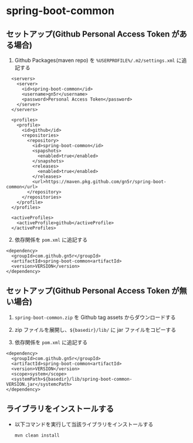 # spring-boot-common

## セットアップ(Github Personal Access Token がある場合)

1. Github Packages(maven repo) を `%USERPROFILE%/.m2/settings.xml` に追記する

```settings.xml:xml
  <servers>
    <server>
      <id>spring-boot-common</id>
      <username>gn5r</username>
      <password>Personal Access Token</password>
    </server>
  </servers>

  <profiles>
    <profile>
      <id>github</id>
      <repositories>
        <repository>
          <id>spring-boot-common</id>
          <spapshots>
            <enabled>true</enabled>
          </snapshots>
          <releases>
            <enabled>true</enabled>
          </releases>
          <url>https://maven.pkg.github.com/gn5r/spring-boot-common</url>
        </repository>
      </repositories>
    </profile>
  </profiles>

  <activeProfiles>
    <activeProfile>github</activeProfile>
  </activeProfiles>
```

2. 依存関係を `pom.xml` に追記する

```pom.xml:xml
<dependency>
  <groupId>com.github.gn5r</groupId>
  <artifactId>spring-boot-common<artifactId>
  <version>VERSION</version>
</dependency>
```

## セットアップ(Github Personal Access Token が無い場合)

1. `spring-boot-common.zip` を Github tag assets からダウンロードする

2. zip ファイルを展開し、`${basedir}/lib/` に jar ファイルをコピーする

3. 依存関係を `pom.xml` に追記する

```pom.xml:xml
<dependency>
  <groupId>com.github.gn5r</groupId>
  <artifactId>spring-boot-common<artifactId>
  <version>VERSION</version>
  <scope>system</scope>
  <systemPath>${basedir}/lib/spring-boot-common-VERSION.jar</systemcPath>
</dependency>
```

## ライブラリをインストールする

- 以下コマンドを実行して当該ライブラリをインストールする

  `mvn clean install`
